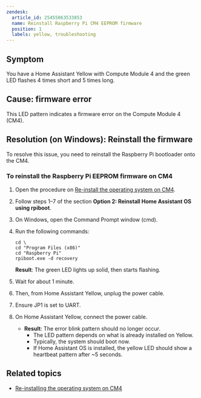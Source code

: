 ```yaml
---
zendesk:
  article_id: 25455063533853
  name: Reinstall Raspberry Pi CM4 EEPROM firmware
  position: 1
  labels: yellow, troubleshooting
---
```


## Symptom

You have a Home Assistant Yellow with Compute Module 4 and the green LED flashes 4 times short and 5 times long.

## Cause: firmware error

This LED pattern indicates a firmware error on the Compute Module 4 (CM4).

## Resolution (on Windows): Reinstall the firmware

To resolve this issue, you need to reinstall the Raspberry Pi bootloader onto the CM4.

### To reinstall the Raspberry Pi EEPROM firmware on CM4

1. Open the procedure on [Re-install the operating system on CM4](/hc/en-us/articles/25484982657309-Reinstall-the-Home-Assistant-Operating-System-on-Raspberry-Pi-CM4).
2. Follow steps 1–7 of the section **Option 2: Reinstall Home Assistant OS using rpiboot**.
3. On Windows, open the Command Prompt window (cmd).
4. Run the following commands:

    ```text
    cd \
    cd "Program Files (x86)"
    cd "Raspberry Pi"
    rpiboot.exe -d recovery
    ```

    **Result**: The green LED lights up solid, then starts flashing.

5. Wait for about 1 minute.
6. Then, from Home Assistant Yellow, unplug the power cable.
7. Ensure JP1 is set to UART.
8. On Home Assistant Yellow, connect the power cable.
   - **Result**: The error blink pattern should no longer occur.
     - The LED pattern depends on what is already installed on Yellow.
     - Typically, the system should boot now.
     - If Home Assistant OS is installed, the yellow LED should show a heartbeat pattern after ~5 seconds.

## Related topics

- [Re-installing the operating system on CM4](/hc/en-us/articles/25484982657309-Reinstall-the-Home-Assistant-Operating-System-on-Raspberry-Pi-CM4)